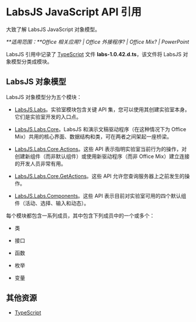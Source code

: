 
# <a name="labsjs-javascript-api-reference"></a>LabsJS JavaScript API 引用
大致了解 LabsJS JavaScript 对象模型。

 _**适用范围：**Office 相关应用? | Office 外接程序? | Office Mix? | PowerPoint_

LabsJS 引用中记录了 [TypeScript](http://www.typescriptlang.org/) 文件 **labs-1.0.42.d.ts**，该文件将 LabsJS 对象模型分类成模块。

## <a name="labsjs-object-model"></a>LabsJS 对象模型

LabsJS 对象模型分为五个模块：


- [LabsJS.Labs](../../reference/office-mix/labsjs.labs.md)。实验室模块包含关键 API 集，您可以使用其创建实验室本身。它们是实验室开发的入口点。
    
- [LabsJS.Labs.Core](../../reference/office-mix/labsjs.labs.core.md)。LabsJS 和演示文稿驱动程序（在这种情况下为 Office Mix）共用的核心界面、数据结构和类，可在两者之间架起一座桥梁。
    
- [LabsJS.Labs.Core.Actions](../../reference/office-mix/labsjs.labs.core.actions.md)。这些 API 表示指明实验室当前行为的操作，对创建新组件（而非默认组件）或使用新驱动程序（而非 Office Mix）建立连接的开发人员非常有用。
    
- [LabsJS.Labs.Core.GetActions](../../reference/office-mix/labsjs.labs.core.getactions.md)。这些 API 允许您查询服务器上之前发生的操作。
    
- [LabsJS.Labs.Components](../../reference/office-mix/labsjs.labs.components.md)。这些 API 表示目前对实验室可用的四个默认组件（活动、选择、输入和动态）。
    
每个模块都包含一系列成员，其中包含下列成员中的一个或多个：


- 类
    
- 接口
    
- 函数
    
- 枚举
    
- 变量
    



## <a name="additional-resources"></a>其他资源



- [TypeScript](http://www.typescriptlang.org/)
    
